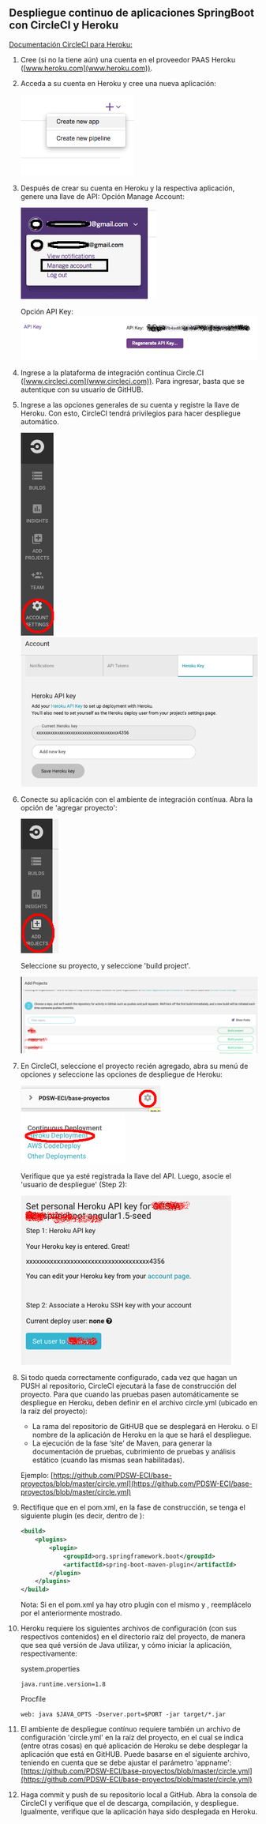 ## Despliegue continuo de aplicaciones SpringBoot con CircleCI y Heroku

[Documentación CircleCI para Heroku:](https://circleci.com/docs/continuous-deployment-with-heroku)


1. Cree (si no la tiene aún) una cuenta en el proveedor PAAS Heroku ([www.heroku.com](www.heroku.com)).
2. Acceda a su cuenta en Heroku y cree una nueva aplicación:

	![](img/HerokuCreateApp.png)

3. Después de crear su cuenta en Heroku y la respectiva aplicación, genere una llave de API: Opción Manage Account:

	![](img/ManageAccount.png)
	
	Opción API Key:
	![](img/GenerateKey.png)

4. Ingrese a la plataforma de integración contínua Circle.CI ([www.circleci.com](www.circleci.com)). Para ingresar, basta que se autentique con su usuario de GitHUB.

5. Ingrese a las opciones generales de su cuenta y registre la llave de Heroku. Con esto, CircleCI tendrá privilegios para hacer despliegue automático.

	![](img/AccountSettings.png)
	![](img/AddKey.png)

6. Conecte su aplicación con el ambiente de integración contínua. Abra la opción de 'agregar proyecto':

	![](img/ConnectProject.png)
	
	Seleccione su proyecto, y seleccione 'build project'.
	
	![](img/AddProjects.png)

	
7. En CircleCI, seleccione el proyecto recién agregado, abra su menú de opciones y seleccione las opciones de despliegue de Heroku:

	![](img/ProjectSettings.png)
	![](img/HerokuDeployment.png)

	Verifique que ya esté registrada la llave del API. Luego, asocie el 'usuario de despliegue' (Step 2):

	![](img/SetDeployUser.png)

8. Si todo queda correctamente configurado, cada vez que hagan un PUSH al repositorio, CircleCI ejecutará la fase de construcción del proyecto. Para que cuando las pruebas pasen automáticamente se despliegue en Heroku, deben definir en el archivo circle.yml (ubicado en la raíz del proyecto):
	* La rama del repositorio de GitHUB que se desplegará en Heroku. o El nombre de la aplicación de Heroku en la que se hará el
despliegue.
	* La ejecución de la fase ‘site’ de Maven, para generar la
documentación de pruebas, cubrimiento de pruebas y análisis estático (cuando las mismas sean habilitadas).

	Ejemplo:
	[https://github.com/PDSW-ECI/base-proyectos/blob/master/circle.yml](https://github.com/PDSW-ECI/base-proyectos/blob/master/circle.yml)


9. Rectifique que en el pom.xml, en la fase de construcción, se tenga el siguiente plugin (es decir, dentro de <build><plugins>):

	```xml
	<build>  
	    <plugins>
	        <plugin>
	            <groupId>org.springframework.boot</groupId>
	            <artifactId>spring-boot-maven-plugin</artifactId>
	        </plugin>
	    </plugins>
	</build>  

 	```           
	
	Nota: Si en el pom.xml ya hay otro plugin con el mismo <groupId> y <artifactId>, reemplácelo por el anteriormente mostrado.

10. Heroku requiere los siguientes archivos de configuración (con sus respectivos contenidos) en el directorio raíz del proyecto, de manera que sea qué versión de Java utilizar, y cómo iniciar la aplicación, respectivamente:

	system.properties

	```
	java.runtime.version=1.8
	```

	Procfile 

	```
	web: java $JAVA_OPTS -Dserver.port=$PORT -jar target/*.jar 

	```

10. El ambiente de despliegue contínuo requiere también un archivo de configuración 'circle.yml' en la raíz del proyecto, en el cual se indica (entre otras cosas) en qué aplicación de Heroku se debe desplegar la aplicación que está en GitHUB. Puede basarse en el siguiente archivo, teniendo en cuenta que se debe ajustar el parámetro 'appname': [https://github.com/PDSW-ECI/base-proyectos/blob/master/circle.yml](https://github.com/PDSW-ECI/base-proyectos/blob/master/circle.yml)


6. Haga commit y push de su repositorio local a GitHub. Abra la consola de CircleCI y verifique que el de descarga, compilación, y despliegue. Igualmente, verifique que la aplicación haya sido desplegada en Heroku.

